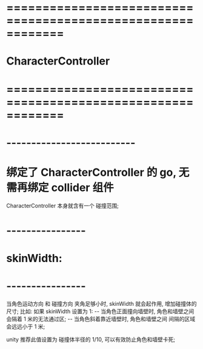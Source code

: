 # ============================================================ #
#                CharacterController
# ============================================================ #


# -------------------------- #
#  绑定了 CharacterController 的 go, 无需再绑定 collider 组件

CharacterController 本身就含有一个 碰撞范围;


# ---------------- #
#    skinWidth:
# ---------------- #
当角色运动方向 和 碰撞方向 夹角足够小时, skinWidth 就会起作用, 增加碰撞体的尺寸;
比如: 如果 skinWidth 设置为 1:
    -- 当角色正面撞向墙壁时, 角色和墙壁之间会隔着 1 米的无法通过区;
    -- 当角色斜着靠近墙壁时, 角色和墙壁之间 间隔的区域 会远远小于 1 米;

unity 推荐此值设置为 碰撞体半径的 1/10, 可以有效防止角色和墙壁卡死;













